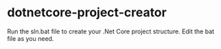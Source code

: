 # dotnetcore-project-creator

Run the sln.bat file to create your .Net Core project structure. Edit the bat file as you need.